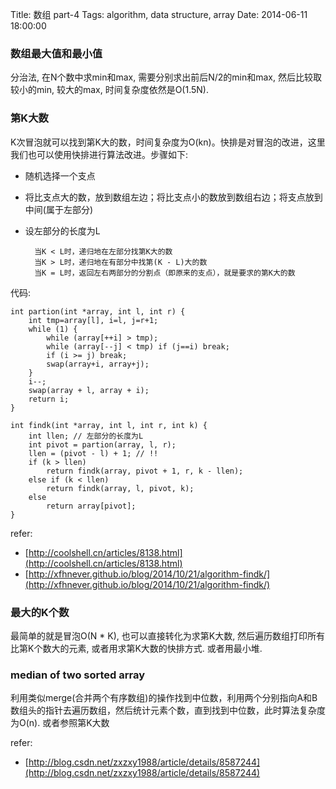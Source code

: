 Title: 数组 part-4
Tags: algorithm, data structure, array 
Date: 2014-06-11 18:00:00

### 数组最大值和最小值
分治法, 在N个数中求min和max, 需要分别求出前后N/2的min和max, 然后比较取较小的min, 较大的max, 时间复杂度依然是O(1.5N).

### 第K大数
K次冒泡就可以找到第K大的数，时间复杂度为O(kn)。快排是对冒泡的改进，这里我们也可以使用快排进行算法改进。步骤如下:

- 随机选择一个支点
- 将比支点大的数，放到数组左边；将比支点小的数放到数组右边；将支点放到中间(属于左部分)
- 设左部分的长度为L

        当K < L时，递归地在左部分找第K大的数
        当K > L时，递归地在有部分中找第(K - L)大的数
        当K = L时，返回左右两部分的分割点（即原来的支点），就是要求的第K大的数


代码:

    int partion(int *array, int l, int r) {
        int tmp=array[l], i=l, j=r+1;
        while (1) {
            while (array[++i] > tmp);
            while (array[--j] < tmp) if (j==i) break;
            if (i >= j) break;
            swap(array+i, array+j);
        }
        i--;
        swap(array + l, array + i);
        return i;
    }

    int findk(int *array, int l, int r, int k) {
        int llen; // 左部分的长度为L
        int pivot = partion(array, l, r);
        llen = (pivot - l) + 1; // !!
        if (k > llen)
            return findk(array, pivot + 1, r, k - llen);
        else if (k < llen)
            return findk(array, l, pivot, k);
        else
            return array[pivot];
    }


refer:

- [http://coolshell.cn/articles/8138.html](http://coolshell.cn/articles/8138.html)
- [http://xfhnever.github.io/blog/2014/10/21/algorithm-findk/](http://xfhnever.github.io/blog/2014/10/21/algorithm-findk/)
### 最大的K个数
最简单的就是冒泡O(N * K), 也可以直接转化为求第K大数, 然后遍历数组打印所有比第K个数大的元素, 或者用求第K大数的快排方式.
或者用最小堆.

### median of two sorted array
利用类似merge(合并两个有序数组)的操作找到中位数，利用两个分别指向A和B数组头的指针去遍历数组，然后统计元素个数，直到找到中位数，此时算法复杂度为O(n). 或者参照第K大数

refer:

- [http://blog.csdn.net/zxzxy1988/article/details/8587244](http://blog.csdn.net/zxzxy1988/article/details/8587244)

